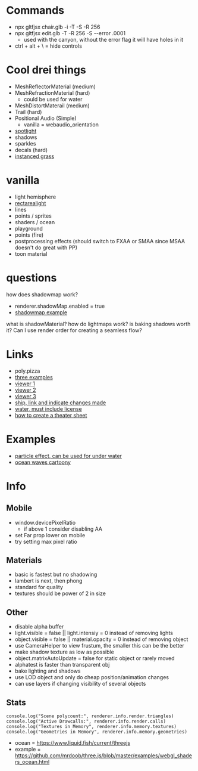 # Commands
- npx gltfjsx chair.glb  -i -T -S -R 256
- npx gltfjsx edit.glb  -T -R 256 -S --error .0001
  - used with the canyon, without the error flag it will have holes in it
- ctrl + alt + \ = hide controls

# Cool drei things
- MeshReflectorMaterial (medium)
- MeshRefractionMaterial (hard)
  - could be used for water
- MeshDistortMaterail (medium)
- Trail (hard)
- Positional Audio (Simple)
  - vanilla = webaudio_orientation
- [spotlight](https://threejs.org/examples/#webgl_lights_spotlight)
- shadows
- sparkles
- decals (hard)
- [instanced grass](https://codesandbox.io/s/grass-shader-5xho4?file=%2Fsrc%2FGrass.js)

# vanilla
- light hemisphere
- [rectarealight](https://threejs.org/examples/#webgl_lights_rectarealight)
- lines
- points / sprites 
- shaders / ocean
- playground
- points (fire)
- postprocessing effects (should switch to FXAA or SMAA since MSAA doesn't do great with PP)
- toon material

# questions 
how does shadowmap work?
- renderer.shadowMap.enabled = true
- [shadowmap example](https://github.com/mrdoob/three.js/blob/dev/examples/webgl_shadowmap_pointlight.html)

what is shadowMaterial?
how do lightmaps work?
is baking shadows worth it?
Can I use render order for creating a seamless flow?

# Links
- poly.pizza
- [three examples](https://github.com/mrdoob/three.js/blob/dev/examples)
- [viewer 1](https://gltf.report)
- [viewer 2](https://modelviewer.dev/editor)
- [viewer 3](https://sandbox.babylonjs.com)
- [ship, link and indicate changes made](https://sketchfab.com/3d-models/pirate-viva-34f6cb31cf264b79b8f023f769057fd0)
- [water, must include license](https://github.com/JMBeresford/lab/blob/main/LICENSE)
- [how to create a theater sheet](https://tympanus.net/codrops/2023/02/14/animate-a-camera-fly-through-on-scroll-using-theatre-js-and-react-three-fiber)

# Examples
- [particle effect, can be used for under water](https://codepen.io/tr13ze/pen/pbjWwg?editors=0110)
- [ocean waves cartoony](https://github.com/JMBeresford/lab/tree/main/src/components/canvas/experiments/OceanicHorizon)

# Info
## Mobile
- window.devicePixelRatio 
  - if above 1 consider disabling AA
- set Far prop lower on mobile
- try setting max pixel ratio
## Materials
- basic is fastest but no shadowing
- lambert is next, then phong
- standard for quality
- textures should be power of 2 in size

## Other
- disable alpha buffer
- light.visible = false || light.intensiy = 0 instead of removing lights
- object.visible = false || material.opacity = 0 instead of removing object
- use CameraHelper to view frustum, the smaller this can be the better
- make shadow texture as low as possible
- object.matrixAutoUpdate = false for static object or rarely moved
- alphatest is faster than transparent obj
- bake lighting and shadows 
- use LOD object and only do cheap position/animation changes
- can use layers if changing visibility of several objects

## Stats
```
console.log("Scene polycount:", renderer.info.render.triangles)
console.log("Active Drawcalls:", renderer.info.render.calls)
console.log("Textures in Memory", renderer.info.memory.textures)
console.log("Geometries in Memory", renderer.info.memory.geometries)
```



- ocean = https://www.liquid.fish/current/threejs
- example = https://github.com/mrdoob/three.js/blob/master/examples/webgl_shaders_ocean.html